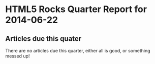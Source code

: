 HTML5 Rocks Quarter Report for 2014-06-22
=========================================

Articles due this quater
------------------------

There are no articles due this quarter, either all is good, or something messed up!

